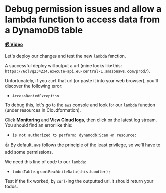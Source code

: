 # Debug permission issues and allow a lambda function to access data from a DynamoDB table

**[📹 Video](https://egghead.io/lessons/aws-debug-permission-issues-and-allow-a-lambda-function-to-access-data-from-a-dynamodb-table)**

Let's deploy our changes and test the new `lambda` function.

A successful deploy will output a url (mine looks like this:
`https://6olvq234234.execute-api.eu-central-1.amazonaws.com/prod/`).

Unfortunately, if you `curl` that url (or paste it into your web browser), you'll discover the following error:
* `AccessDeniedException`

To debug this, let's go to the `aws` console and look for our `lambda` function (under resources in Cloudformation).

Click **Monitoring** and **View Cloud logs**, then click on the latest log stream. You should find an error like this:
* `is not authorized to perform: dynamodb:Scan on resource:`

👍 By default, `aws` follows the principle of the least privilege, so we'll have to add some permissions.

We need this line of code to our `lambda`:
* `todosTable.grantReadWriteData(this.handler);`

Test if the fix worked, by `curl`-ing the outputted url. It should return your todos.